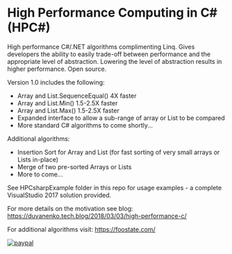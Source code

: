 # High Performance Computing in C# (HPC#)

High performance C#/.NET algorithms complimenting Linq. Gives developers the ability to easily trade-off between performance and the appropriate level of abstraction.
Lowering the level of abstraction results in higher performance. Open source.

Version 1.0 includes the following:

- Array and List.SequenceEqual() 4X faster
- Array and List.Min() 1.5-2.5X faster
- Array and List.Max() 1.5-2.5X faster
- Expanded interface to allow a sub-range of array or List to be compared
- More standard C# algorithms to come shortly...

Additional algorithms:

- Insertion Sort for Array and List (for fast sorting of very small arrays or Lists in-place)
- Merge of two pre-sorted Arrays or Lists
- More to come...

See HPCsharpExample folder in this repo for usage examples - a complete VisualStudio 2017 solution provided.

For more details on the motivation see blog:
https://duvanenko.tech.blog/2018/03/03/high-performance-c/

For additional algorithms visit:
https://foostate.com/


[![paypal](https://www.paypalobjects.com/en_US/i/btn/btn_donateCC_LG.gif)](https://www.paypal.com/cgi-bin/webscr?cmd=_s-xclick&hosted_button_id=LDD8L7UPAC7QL)
